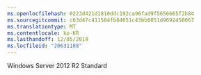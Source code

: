 ```yaml
---
ms.openlocfilehash: 0223d421d1810ddc192ca96fad9f5656665f2b84
ms.sourcegitcommit: c63d47c411504fb84651c43bb6851d9692450067
ms.translationtype: MT
ms.contentlocale: ko-KR
ms.lasthandoff: 12/05/2019
ms.locfileid: "20631188"
---
```

<Token xmlns:xlink="http://www.w3.org/1999/xlink">Windows Server 2012 R2 Standard</Token>